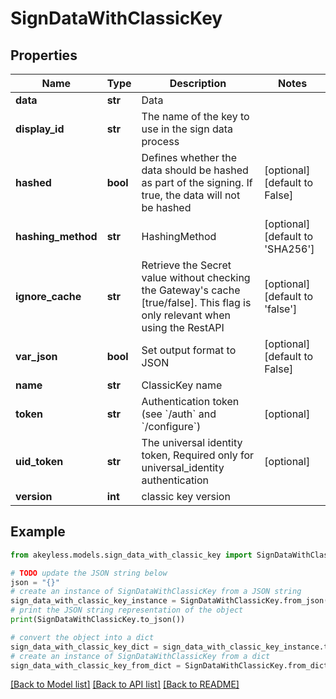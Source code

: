 # SignDataWithClassicKey


## Properties

Name | Type | Description | Notes
------------ | ------------- | ------------- | -------------
**data** | **str** | Data | 
**display_id** | **str** | The name of the key to use in the sign data process | 
**hashed** | **bool** | Defines whether the data should be hashed as part of the signing. If true, the data will not be hashed | [optional] [default to False]
**hashing_method** | **str** | HashingMethod | [optional] [default to 'SHA256']
**ignore_cache** | **str** | Retrieve the Secret value without checking the Gateway&#39;s cache [true/false]. This flag is only relevant when using the RestAPI | [optional] [default to 'false']
**var_json** | **bool** | Set output format to JSON | [optional] [default to False]
**name** | **str** | ClassicKey name | 
**token** | **str** | Authentication token (see &#x60;/auth&#x60; and &#x60;/configure&#x60;) | [optional] 
**uid_token** | **str** | The universal identity token, Required only for universal_identity authentication | [optional] 
**version** | **int** | classic key version | 

## Example

```python
from akeyless.models.sign_data_with_classic_key import SignDataWithClassicKey

# TODO update the JSON string below
json = "{}"
# create an instance of SignDataWithClassicKey from a JSON string
sign_data_with_classic_key_instance = SignDataWithClassicKey.from_json(json)
# print the JSON string representation of the object
print(SignDataWithClassicKey.to_json())

# convert the object into a dict
sign_data_with_classic_key_dict = sign_data_with_classic_key_instance.to_dict()
# create an instance of SignDataWithClassicKey from a dict
sign_data_with_classic_key_from_dict = SignDataWithClassicKey.from_dict(sign_data_with_classic_key_dict)
```
[[Back to Model list]](../README.md#documentation-for-models) [[Back to API list]](../README.md#documentation-for-api-endpoints) [[Back to README]](../README.md)


